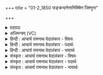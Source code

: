 +++
title = "01-2_1850 सङ्क्रन्दनेनानिमिषेण जिष्णुना"

+++
<details><summary>पदपाठः</summary>

सं꣣क्र꣡न्द꣢नेन। स꣣म्। क्र꣡न्द꣢꣯नेन। अ꣣निमिषे꣡ण꣢। अ꣣। निमिषे꣡ण꣢। जि꣣ष्णु꣡ना꣢। यु꣣त्कारे꣡ण꣢। यु꣣त्। कारे꣡ण꣢। दु꣣श्च्यवने꣡न꣢। दुः꣣। च्यवने꣡न꣢। धृ꣣ष्णु꣡ना꣢। तत्। इ꣡न्द्रे꣢꣯ण। ज꣣यत। त꣢त्। स꣢हध्वम्। यु꣡धः꣢꣯। न꣣रः। इ꣡षु꣢꣯हस्तेन। इ꣡षु꣢꣯। ह꣢स्तेन। वृ꣡ष्णा꣢꣯। १८५०।
</details>

<details><summary>अधिमन्त्रम् (VC)</summary>

- इन्द्रः
- अप्रतिरथ ऐन्द्रः
- त्रिष्टुप्
- धैवतः
</details>

<details><summary>हिन्दी : आचार्य रामनाथ वेदालंकार - विषयः</summary>

आगे पुनः वही विषय है।
</details>

<details><summary>हिन्दी : आचार्य रामनाथ वेदालंकार - पदार्थः</summary>

पदार्थान्वय -  हे (युधः नरः) योद्धा नरो ! तुम (सङ्क्रन्दनेन) शत्रुओं को रुलानेवाले, (अनिमिषेण) लक्ष्य पर अपलक दृष्टि रखनेवाले, (जिष्णुना) विजयशील, (युत्कारेण) युद्ध करनेवाले, (दुश्च्यवनेन) विपक्षियों से विचलित न किये जा सकनेवाले, (धृष्णुना) स्वयं विपक्षियों को विचलित कर देनेवाले, (इषुहस्तेन) हाथ में बाण आदि शस्त्रास्त्र धारण करनेवाले, (वृष्णा) अस्त्रों की वर्षा करनेवाले, (इन्द्रेण) सेनापति के समान वीर जीवात्मा के द्वारा (तत्) उस युद्ध को (जयत) जीत लो, (तत्) उस आन्तरिक तथा बाह्य शत्रुदल को (सहध्वम्) पराजित कर दो ॥२॥
</details>

<details><summary>हिन्दी : आचार्य रामनाथ वेदालंकार - भावार्थः</summary>

भावार्थ -  जैसे शस्त्रास्त्रधारी वीर सेनापति के नेतृत्व में योद्धा लोग सङ्ग्राम को जीत लेते हैं,वैसे ही अपने जीवात्मा को उद्बोधन देकर,उसे नेता बनाकर सब आन्तरिक तथा बाहरी युद्धों को सब लोग जीतें ॥२॥
</details>

<details><summary>संस्कृत : आचार्य रामनाथ वेदालंकार - विषयः</summary>

अथ पुनस्तमेव विषयमाह।
</details>

<details><summary>संस्कृत : आचार्य रामनाथ वेदालंकार - पदार्थः</summary>

पदार्थान्वय -  हे (युधः नरः) योद्धारः पुरुषाः ! यूयम् (सङ्क्रन्दनेन) शत्रुरोदकेन, (अनिमिषेण) निर्निमेषं लक्ष्ये बद्धदृष्टिना, (जिष्णुना) जयशीलेन, (युत्कारेण) सङ्ग्रामकारिणा, (दुश्च्यवनेन) विपक्षिभिः अविचाल्येन, (धृष्णुना) स्वयं विपक्षिणां धर्षकेण, (इषुहस्तेन) आयुधपाणिना, (वृष्णा) अस्त्रवर्षकेण (इन्द्रेण) सेनापतिना इव वीरेण जीवात्मना (तत्) युद्धम् (जयत) विजयध्वम्, (तत्) आभ्यन्तरं बाह्यं च शत्रुदलम् (सहध्वम्) पराजयध्वम् ॥२॥२
</details>

<details><summary>संस्कृत : आचार्य रामनाथ वेदालंकार - भावार्थः</summary>

भावार्थ -  यथा शस्त्रास्त्रधरस्य वीरस्य सेनापतेर्नेतृत्वे योद्धारः संग्रामं जयन्ति तथैव स्वकीयं जीवात्मानमुद्बोध्य तं नेतारं विधाय सर्वाण्याभ्यन्तराणि बाह्यानि च युद्धानि सर्वे जयन्तु ॥२॥
</details>